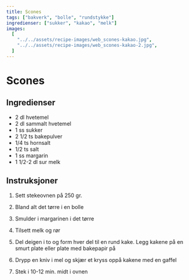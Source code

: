```yaml
---
title: Scones
tags: ["bakverk", "bolle", "rundstykke"]
ingredienser: ["sukker", "kakao", "melk"]
images:
  [
    "../../assets/recipe-images/web_scones-kakao.jpg",
    "../../assets/recipe-images/web_scones-kakao-2.jpg",
  ]
---
```


# Scones

## Ingredienser

- 2 dl hvetemel
- 2 dl sammalt hvetemel
- 1 ss sukker
- 2 1/2 ts bakepulver
- 1/4 ts hornsalt
- 1/2 ts salt
- 1 ss margarin
- 1 1/2-2 dl sur melk

## Instruksjoner

1. Sett stekeovnen på 250 gr.

2. Bland alt det tørre i en bolle

3. Smulder i margarinen i det tørre

4. Tilsett melk og rør

5. Del deigen i to og form hver del til en rund kake. Legg kakene på en smurt plate eller plate med bakepapir på

6. Drypp en kniv i mel og skjær et kryss oppå kakene med en gaffel

7. Stek i 10-12 min. midt i ovnen
